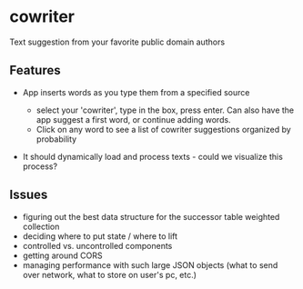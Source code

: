 # cowriter
Text suggestion from your favorite public domain authors

## Features
- App inserts words as you type them from a specified source
  - select your 'cowriter', type in the box, press enter. Can also have the app suggest a first word, or continue adding words.
  - Click on any word to see a list of cowriter suggestions organized by probability
 
 - It should dynamically load and process texts - could we visualize this process? 

## Issues
- figuring out the best data structure for the successor table weighted collection
- deciding where to put state / where to lift
- controlled vs. uncontrolled components
- getting around CORS
- managing performance with such large JSON objects (what to send over network, what to store on user's pc, etc.)